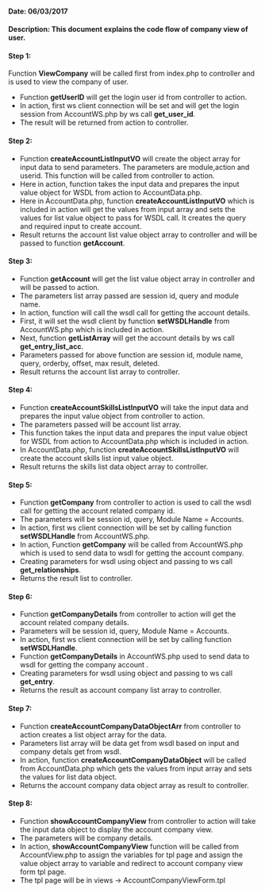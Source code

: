 #### Date: 06/03/2017

#### Description: This document explains the code flow of company view of user.

#### Step 1:

Function **ViewCompany** will be called first from index.php to controller and is used to view the company of user.

- Function **getUserID** will get the login user id from controller to action. 
- In action, first ws client connection will be set and will get the login session from AccountWS.php by ws call **get_user_id**.
- The result will be returned from action to controller.

#### Step 2:

- Function **createAccountListInputVO** will create the object array for input data to send parameters. The parameters are module,action and userid. This function will be called from controller to action.
- Here in action, function takes the input data and prepares the input value object for WSDL from action to AccountData.php.
- Here in AccountData.php, function **createAccountListInputVO** which is included in action will get the values from input array and sets the values for list value object to pass for WSDL call. It creates the query and required input to create account.
- Result returns the account list value object array to controller and will be passed to function **getAccount**.
 

#### Step 3:

- Function **getAccount** will get the list value object array in controller and will be passed to action.
- The parameters list array passed are session id, query and module name.
- In action, function will call the wsdl call for getting the account details.
- First, it will set the wsdl client by function **setWSDLHandle** from AccountWS.php which is included in action.
- Next, function **getListArray** will get the account details by ws call **get_entry_list_acc**.
- Parameters passed for above function are session id, module name, query, orderby, offset, max result, deleted.
- Result returns the account list array to controller.

#### Step 4:

- Function **createAccountSkillsListInputVO** will take the input data and prepares the input value object from controller to action.
- The parameters passed will be account list array.
- This function takes the input data and prepares the input value object for WSDL from action to AccountData.php which is included in action.
- In AccountData.php, function **createAccountSkillsListInputVO** will create the account skills list input value object.
- Result returns the skills list data object array to controller.


#### Step 5:

- Function **getCompany** from controller to action is used to call the wsdl call for getting the account related company id.
- The parameters will be session id, query, Module Name = Accounts.
- In action, first ws client connection will be set by calling function **setWSDLHandle** from AccountWS.php.
- In action, Function **getCompany** will be called from AccountWS.php which is used to send data to wsdl for getting the account company.
- Creating parameters for wsdl using object and passing to ws call **get_relationships**.
- Returns the result list to controller.

#### Step 6:

- Function **getCompanyDetails** from controller to action will get the account related company details.
- Parameters will be session id, query, Module Name = Accounts.
- In action, first ws client connection will be set by calling function **setWSDLHandle**.
- Function **getCompanyDetails** in AccountWS.php used to send data to wsdl for getting the company account  .
- Creating parameters for wsdl using object and passing to ws call **get_entry**.
- Returns the result as account company list array to controller.

#### Step 7:

- Function **createAccountCompanyDataObjectArr** from controller to action creates a list object array for the data.
- Parameters list array will be data get from wsdl based on input and company detals get from wsdl.
- In action, function **createAccountCompanyDataObject** will be called from AccountData.php which gets the values from input array and sets the values for list data object.
- Returns the account company data object array as result to controller.

#### Step 8:

- Function **showAccountCompanyView** from controller to action will take the input data object to display the account company view.
- The parameters will be company details.
- In action, **showAccountCompanyView** function will be called from AccountView.php to assign the variables for tpl page and assign the value object array to variable and redirect to account company view form tpl page.
- The tpl page will be in views -> AccountCompanyViewForm.tpl



